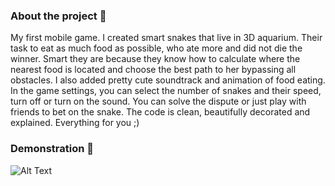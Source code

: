 ### About the project 🐍

My first mobile game. I created smart snakes that live in 3D aquarium.
Their task to eat as much food as possible, who ate more and did not die the winner.
Smart they are because they know how to calculate where the nearest food is located
and choose the best path to her bypassing all obstacles.
I also added pretty cute soundtrack and animation of food eating.
In the game settings, you can select the number of snakes and their speed,
turn off or turn on the sound.
You can solve the dispute or just play with friends to bet on the snake.
The code is clean, beautifully decorated and explained. Everything for you ;)

### Demonstration 👀

![Alt Text](https://media3.giphy.com/media/4Zw5B5u3t2TJqLZpWH/giphy.gif?cid=790b7611fd36e172c5c59e57451b8fd36edfb4ff1c55fd32&rid=giphy.gif)

